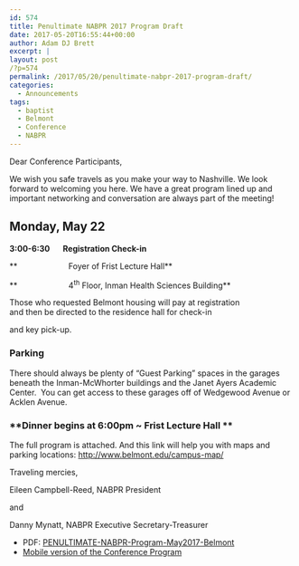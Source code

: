 ```yaml
---
id: 574
title: Penultimate NABPR 2017 Program Draft
date: 2017-05-20T16:55:44+00:00
author: Adam DJ Brett
excerpt: |
layout: post
/?p=574
permalink: /2017/05/20/penultimate-nabpr-2017-program-draft/
categories:
  - Announcements
tags:
  - baptist
  - Belmont
  - Conference
  - NABPR
---
```

Dear Conference Participants,

We wish you safe travels as you make your way to Nashville. We look forward to welcoming you here. We have a great program lined up and important networking and conversation are always part of the meeting!

## **<span data-term="goog_1008384064">Monday, May 22</span>**

**<span data-term="goog_1008384065">3:00-6:30</span>       Registration Check-in**

**                       Foyer of Frist Lecture Hall**

**                       4<sup>th</sup> Floor, Inman Health Sciences Building**

Those who requested Belmont housing will pay at registration  
and then be directed to the residence hall for check-in

and key pick-up.

### **Parking**

There should always be plenty of &#8220;Guest Parking&#8221; spaces in the garages beneath the Inman-McWhorter buildings and the Janet Ayers Academic Center.  You can get access to these garages off of Wedgewood Avenue or Acklen Avenue.

### **Dinner begins at <span data-term="goog_1008384066">6:00pm</span> ~ Frist Lecture Hall **

The full program is attached. And this link will help you with maps and parking locations: <a href="http://www.belmont.edu/campus-map/" data-saferedirecturl="https://www.google.com/url?hl=en&q=http://www.belmont.edu/campus-map/&source=gmail&ust=1495398674318000&usg=AFQjCNGwLpGlz1BQH4xzg_fWAdDMgeZl_g">http://www.belmont.edu/campus-map/</a>

Traveling mercies,

Eileen Campbell-Reed, NABPR President

and

Danny Mynatt, NABPR Executive Secretary-Treasurer

  * PDF: [PENULTIMATE-NABPR-Program-May2017-Belmont](http://3.83.244.150/wp-content/uploads/2017/05/PENULTIMATE-NABPR-Program-May2017-Belmont.pdf)
  * [Mobile version of the Conference Program](http://nabpr.org/meetings/2017-annual-meeting-nabpr-program/)